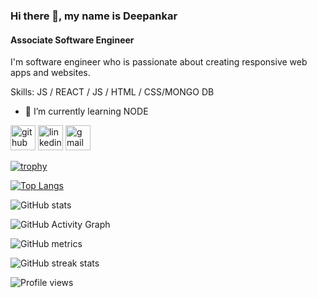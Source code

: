 ### Hi there 👋, my name is Deepankar
#### Associate Software Engineer
I'm software engineer who is passionate about creating responsive web apps and websites.


Skills:  JS / REACT / JS / HTML / CSS/MONGO DB

- 🌱 I’m currently learning NODE 


[<img src='https://cdn.jsdelivr.net/npm/simple-icons@3.0.1/icons/github.svg' alt='github' height='40'>](https://github.com/DEEPANKARTIWARI)  [<img src='https://cdn.jsdelivr.net/npm/simple-icons@3.0.1/icons/linkedin.svg' alt='linkedin' height='40'>](https://www.linkedin.com/in/dipankar-tiwari-0183309a/)  [<img src='https://cdn.jsdelivr.net/npm/simple-icons@3.0.1/icons/gmail.svg' alt='gmail' height='40'>](dipankar.tiwari01@gmail.com)  

[![trophy](https://github-profile-trophy.vercel.app/?username=DEEPANKARTIWARI)](https://github.com/ryo-ma/github-profile-trophy)

[![Top Langs](https://github-readme-stats.vercel.app/api/top-langs/?username=DEEPANKARTIWARI)](https://github.com/anuraghazra/github-readme-stats)

![GitHub stats](https://github-readme-stats.vercel.app/api?username=DEEPANKARTIWARI&show_icons=true)  

![GitHub Activity Graph](https://activity-graph.herokuapp.com/graph?username=DEEPANKARTIWARI)  

![GitHub metrics](https://metrics.lecoq.io/DEEPANKARTIWARI)  

![GitHub streak stats](https://streak-stats.demolab.com/?user=DEEPANKARTIWARI)  

![Profile views](https://gpvc.arturio.dev/DEEPANKARTIWARI)  
